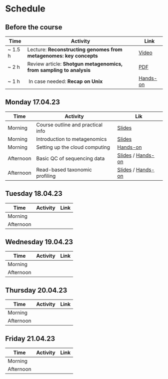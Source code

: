 # Schedule

## Before the course

|Time     |Activity|Link|
|---------|--------|----|
| ~ 1.5 h | Lecture: __Reconstructing genomes from metagenomes: key concepts__ | [Video](https://www.youtube.com/watch?v=RjNdHGK4ruo)|
| ~ 2 h  | Review article: __Shotgun metagenomics, from sampling to analysis__ | [PDF](Lectures/nbt.3935.pdf)|
| ~ 1 h | In case needed: __Recap on Unix__ | [Hands-on](command-line-basics.md)|

## Monday 17.04.23

|Time     |Activity|Lik|
|---------|--------|----|
|Morning  |Course outline and practical info|[Slides](Lectures/course-outline-and-practical-info.pdf)|
|Morning  |Introduction to metagenomics|[Slides](Lectures/introduction-to-metagenomics.pdf)|
|Morning  |Setting up the cloud computing|[Hands-on](exercises.md#setting-up-the-cloud-computing)|
|Afternoon|Basic QC of sequencing data|[Slides](Lectures/) / [Hands-on](exercises.md#basic-qc-of-sequencing-data)|
|Afternoon|Read-based taxonomic profiling|[Slides](Lectures/read-based-taxonomic-profiling.pdf) / [Hands-on](exercises.md#read-based-taxonomic-profiling)|

## Tuesday 18.04.23

|Time     |Activity|Link|
|---------|--------|----|
|Morning  |||
|Afternoon|||

## Wednesday 19.04.23

|Time     |Activity|Link|
|---------|--------|----|
|Morning  |||
|Afternoon|||

## Thursday 20.04.23

|Time     |Activity|Link|
|---------|--------|----|
|Morning  |||
|Afternoon|||

## Friday 21.04.23

|Time     |Activity|Link|
|---------|--------|----|
|Morning  |||
|Afternoon|||
